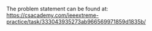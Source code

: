 The problem statement can be found at:
https://csacademy.com/ieeextreme-practice/task/333043935273ab966569971859d1835b/
